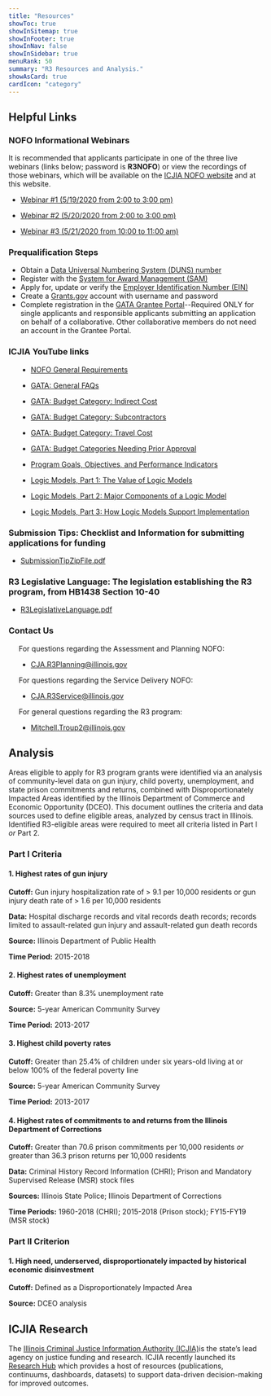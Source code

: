 ```yaml
---
title: "Resources"
showToc: true
showInSitemap: true
showInFooter: true
showInNav: false
showInSidebar: true
menuRank: 50
summary: "R3 Resources and Analysis."
showAsCard: true
cardIcon: "category"
---
```


## Helpful Links

### NOFO Informational Webinars

It is recommended that applicants participate in one of the three live webinars (links below; password is **R3NOFO**) or view the recordings of those webinars, which will be available on the [ICJIA NOFO website](https://icjia.illinois.gov/gata) and at this website.

- [Webinar #1 (5/19/2020 from 2:00 to 3:00 pm)](https://illinois.webex.com/webappng/sites/illinois/meeting/info/b71623ba4d9d47f0bb28828338c62848_20200519T190000Z)

- [Webinar #2 (5/20/2020 from 2:00 to 3:00 pm)](https://illinois.webex.com/webappng/sites/illinois/meeting/info/b71623ba4d9d47f0bb28828338c62848_20200520T190000Z)

- [Webinar #3 (5/21/2020 from 10:00 to 11:00 am)](https://illinois.webex.com/webappng/sites/illinois/meeting/info/b71623ba4d9d47f0bb28828338c62848_20200521T190000Z)

### Prequalification Steps

- Obtain a [Data Universal Numbering System (DUNS) number](https://www.dnb.com/duns-number/get-a-duns.html)
- Register with the [System for Award Management (SAM)](http://www.sam.gov/SAM/)
- Apply for, update or verify the [Employer Identification Number (EIN)](https://www.irs.gov/businesses/small-businesses-self-employed/apply-for-an-employer-identification-number-ein-online)
- Create a [Grants.gov](https://www.grants.gov/applicants/registration.html) account with username and password
- Complete registration in the [GATA Grantee Portal](https://grants.illinois.gov/portal/)--Required ONLY for single applicants and responsible applicants submitting an application on behalf of a collaborative. Other collaborative members do not need an account in the Grantee Portal.

### ICJIA YouTube links

<div style="margin-left: 20px">

- [NOFO General Requirements](https://www.youtube.com/watch?v=PBwekeMT5dk)

- [GATA: General FAQs](https://www.youtube.com/watch?v=g18hgiS3RYI)

- [GATA: Budget Category: Indirect Cost](https://www.youtube.com/watch?v=4stkASoNY5w)

- [GATA: Budget Category: Subcontractors](https://www.youtube.com/watch?v=zXIopZ4KeEI)

- [GATA: Budget Category: Travel Cost](https://www.youtube.com/watch?v=nQb8pK5e3Mo)

- [GATA: Budget Categories Needing Prior Approval](https://www.youtube.com/watch?v=YjkFmPid5DI)

- [Program Goals, Objectives, and Performance Indicators](https://www.youtube.com/watch?v=C6-qCnIsNjs)

- [Logic Models, Part 1: The Value of Logic Models](https://www.youtube.com/watch?v=rop6xoEA_NQ)

- [Logic Models, Part 2: Major Components of a Logic Model](https://www.youtube.com/watch?v=1bGkwPgwmcw)

- [Logic Models, Part 3: How Logic Models Support Implementation](https://www.youtube.com/watch?v=6O5YP5d2iTs)

</div>

### Submission Tips: Checklist and Information for submitting applications for funding

- [SubmissionTipZipFile.pdf](SubmissionTipZipFile.pdf)

### R3 Legislative Language: The legislation establishing the R3 program, from HB1438 Section 10-40

- [R3LegislativeLanguage.pdf](R3LegislativeLanguage.pdf)

### Contact Us

<div style="margin-left: 20px">

For questions regarding the Assessment and Planning NOFO:

- CJA.R3Planning@illinois.gov

For questions regarding the Service Delivery NOFO:

- CJA.R3Service@illinois.gov

For general questions regarding the R3 program:

- Mitchell.Troup2@illinois.gov

</div>

## Analysis

Areas eligible to apply for R3 program grants were identified via an analysis of community-level data on gun injury, child poverty, unemployment, and state prison commitments and returns, combined with Disproportionately Impacted Areas identified by the Illinois Department of Commerce and Economic Opportunity (DCEO). This document outlines the criteria and data sources used to define eligible areas, analyzed by census tract in Illinois. Identified R3-eligible areas were required to meet all criteria listed in Part I _or_ Part 2.

### Part I Criteria

<div class="ml-8">

#### 1. Highest rates of gun injury

**Cutoff:** Gun injury hospitalization rate of > 9.1 per 10,000 residents or gun injury death rate of > 1.6 per 10,000 residents

**Data:** Hospital discharge records and vital records death records; records limited to assault-related gun injury and assault-related gun death records

**Source:** Illinois Department of Public Health

**Time Period:** 2015-2018

#### 2. Highest rates of unemployment

**Cutoff:** Greater than 8.3% unemployment rate

**Source:** 5-year American Community Survey

**Time Period:** 2013-2017

#### 3. Highest child poverty rates

**Cutoff:** Greater than 25.4% of children under six years-old living at or below 100% of the federal poverty line

**Source:** 5-year American Community Survey

**Time Period:** 2013-2017

#### 4. Highest rates of commitments to and returns from the Illinois Department of Corrections

**Cutoff:** Greater than 70.6 prison commitments per 10,000 residents _or_ greater than 36.3 prison returns per 10,000 residents

**Data:** Criminal History Record Information (CHRI); Prison and Mandatory Supervised Release (MSR) stock files

**Sources:** Illinois State Police; Illinois Department of Corrections

**Time Periods:** 1960-2018 (CHRI); 2015-2018 (Prison stock); FY15-FY19 (MSR stock)

</div>

### Part II Criterion

<div class="ml-8">

#### 1. High need, underserved, disproportionately impacted by historical economic disinvestment

**Cutoff:** Defined as a Disproportionately Impacted Area

**Source:** DCEO analysis

</div>

## ICJIA Research

The [Illinois Criminal Justice Information Authority (ICJIA)](https://icjia.illinois.gov)is the state’s lead agency on justice funding and research. ICJIA recently launched its <a href="https://icjia.illinois.gov/researchhub">Research Hub</a> which provides a host of resources (publications, continuums, dashboards, datasets) to support data-driven decision-making for improved outcomes.

<R3Articles></R3Articles>
